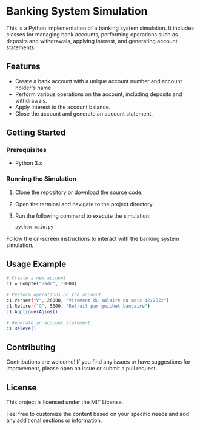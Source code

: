 # Banking System Simulation

This is a Python implementation of a banking system simulation. It includes classes for managing bank accounts, performing operations such as deposits and withdrawals, applying interest, and generating account statements.

## Features

- Create a bank account with a unique account number and account holder's name.
- Perform various operations on the account, including deposits and withdrawals.
- Apply interest to the account balance.
- Close the account and generate an account statement.

## Getting Started

### Prerequisites

- Python 3.x

### Running the Simulation

1. Clone the repository or download the source code.
2. Open the terminal and navigate to the project directory.
3. Run the following command to execute the simulation:

   ```bash
   python main.py

Follow the on-screen instructions to interact with the banking system simulation.

## Usage Example
```bash
# Create a new account
c1 = Compte("Badr", 10000)

# Perform operations on the account
c1.Verser("V", 26000, "Virement du salaire du mois 12/2022")
c1.Retirer("G", 5000, "Retrait par guichet bancaire")
c1.AppliquerAgios()

# Generate an account statement
c1.Releve()
```

## Contributing
Contributions are welcome! If you find any issues or have suggestions for improvement, please open an issue or submit a pull request.

## License
This project is licensed under the MIT License.

Feel free to customize the content based on your specific needs and add any additional sections or information.
